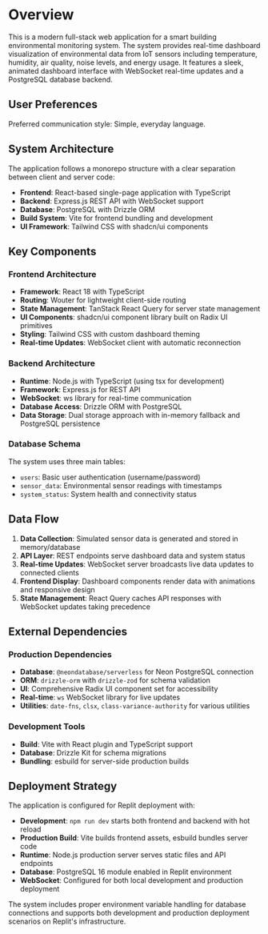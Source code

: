 # Overview

This is a modern full-stack web application for a smart building environmental monitoring system. The system provides real-time dashboard visualization of environmental data from IoT sensors including temperature, humidity, air quality, noise levels, and energy usage. It features a sleek, animated dashboard interface with WebSocket real-time updates and a PostgreSQL database backend.

## User Preferences

Preferred communication style: Simple, everyday language.

## System Architecture

The application follows a monorepo structure with a clear separation between client and server code:

- **Frontend**: React-based single-page application with TypeScript
- **Backend**: Express.js REST API with WebSocket support  
- **Database**: PostgreSQL with Drizzle ORM
- **Build System**: Vite for frontend bundling and development
- **UI Framework**: Tailwind CSS with shadcn/ui components

## Key Components

### Frontend Architecture
- **Framework**: React 18 with TypeScript
- **Routing**: Wouter for lightweight client-side routing
- **State Management**: TanStack React Query for server state management
- **UI Components**: shadcn/ui component library built on Radix UI primitives
- **Styling**: Tailwind CSS with custom dashboard theming
- **Real-time Updates**: WebSocket client with automatic reconnection

### Backend Architecture
- **Runtime**: Node.js with TypeScript (using tsx for development)
- **Framework**: Express.js for REST API
- **WebSocket**: ws library for real-time communication
- **Database Access**: Drizzle ORM with PostgreSQL
- **Data Storage**: Dual storage approach with in-memory fallback and PostgreSQL persistence

### Database Schema
The system uses three main tables:
- `users`: Basic user authentication (username/password)
- `sensor_data`: Environmental sensor readings with timestamps
- `system_status`: System health and connectivity status

## Data Flow

1. **Data Collection**: Simulated sensor data is generated and stored in memory/database
2. **API Layer**: REST endpoints serve dashboard data and system status
3. **Real-time Updates**: WebSocket server broadcasts live data updates to connected clients
4. **Frontend Display**: Dashboard components render data with animations and responsive design
5. **State Management**: React Query caches API responses with WebSocket updates taking precedence

## External Dependencies

### Production Dependencies
- **Database**: `@neondatabase/serverless` for Neon PostgreSQL connection
- **ORM**: `drizzle-orm` with `drizzle-zod` for schema validation
- **UI**: Comprehensive Radix UI component set for accessibility
- **Real-time**: `ws` WebSocket library for live updates
- **Utilities**: `date-fns`, `clsx`, `class-variance-authority` for various utilities

### Development Tools
- **Build**: Vite with React plugin and TypeScript support
- **Database**: Drizzle Kit for schema migrations
- **Bundling**: esbuild for server-side production builds

## Deployment Strategy

The application is configured for Replit deployment with:

- **Development**: `npm run dev` starts both frontend and backend with hot reload
- **Production Build**: Vite builds frontend assets, esbuild bundles server code
- **Runtime**: Node.js production server serves static files and API endpoints
- **Database**: PostgreSQL 16 module enabled in Replit environment
- **WebSocket**: Configured for both local development and production deployment

The system includes proper environment variable handling for database connections and supports both development and production deployment scenarios on Replit's infrastructure.